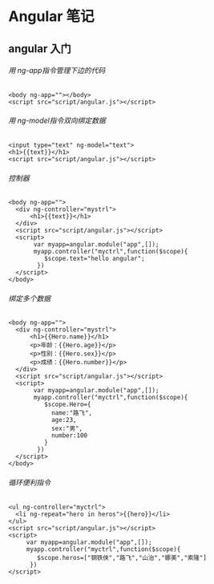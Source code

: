 # Angular 笔记

## angular 入门

###### 用 ng-app指令管理下边的代码

    <body ng-app=""></body>
    <script src="script/angular.js"></script>

###### 用 ng-model指令双向绑定数据

    <input type="text" ng-model="text">
    <h1>{{text}}</h1>
    <script src="script/angular.js"></script>

###### 控制器

    <body ng-app="">
      <div ng-controller="mystrl">
          <h1>{{text}}</h1>
      </div>
      <script src="script/angular.js"></script>
      <script>
           var myapp=angular.module("app",[]);
           myapp.controller("myctrl",function($scope){
              $scope.text="hello angular";
            }) 
      </script>
    </body>

###### 绑定多个数据

    <body ng-app="">
      <div ng-controller="mystrl">
          <h1>{{Hero.name}}</h1>
          <p>年龄：{{Hero.age}}</p>
          <p>性别：{{Hero.sex}}</p>
          <p>成绩：{{Hero.number}}</p>
      </div>
      <script src="script/angular.js"></script>
      <script>
           var myapp=angular.module("app",[]);
           myapp.controller("myctrl",function($scope){
              $scope.Hero={
                name:"路飞",
                age:23,
                sex:"男",
                number:100
              }
            }) 
      </script>
    </body>

###### 循环便利指令

    <ul ng-controller="myctrl">
      <li ng-repeat="hero in heros">{{hero}}</li>
    </ul>
    <script src="script/angular.js"></script>
    <script>
         var myapp=angular.module("app",[]);
         myapp.controller("myctrl",function($scope){
            $scope.heros=["钢铁侠","路飞","山治","娜美","索隆"]
          }) 
    </script>
